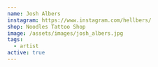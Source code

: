 ```yaml
---
name: Josh Albers
instagram: https://www.instagram.com/hellbers/
shop: Noodles Tattoo Shop
image: /assets/images/josh_albers.jpg
tags:
  - artist
active: true
---
```

